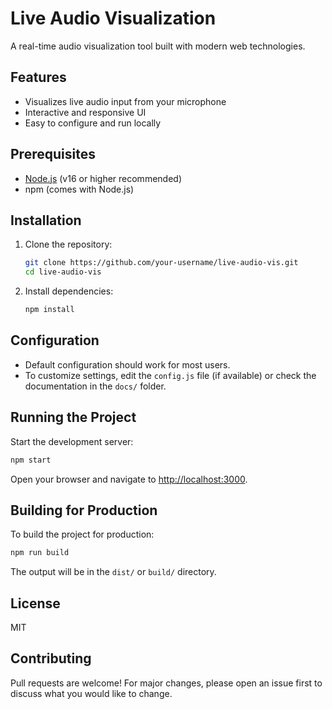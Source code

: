 # Live Audio Visualization

A real-time audio visualization tool built with modern web technologies.

## Features

- Visualizes live audio input from your microphone
- Interactive and responsive UI
- Easy to configure and run locally

## Prerequisites

- [Node.js](https://nodejs.org/) (v16 or higher recommended)
- npm (comes with Node.js)

## Installation

1. Clone the repository:
    ```sh
    git clone https://github.com/your-username/live-audio-vis.git
    cd live-audio-vis
    ```

2. Install dependencies:
    ```sh
    npm install
    ```

## Configuration

- Default configuration should work for most users.
- To customize settings, edit the `config.js` file (if available) or check the documentation in the `docs/` folder.

## Running the Project

Start the development server:
```sh
npm start
```
Open your browser and navigate to [http://localhost:3000](http://localhost:3000).

## Building for Production

To build the project for production:
```sh
npm run build
```
The output will be in the `dist/` or `build/` directory.

## License

MIT

## Contributing

Pull requests are welcome! For major changes, please open an issue first to discuss what you would like to change.
